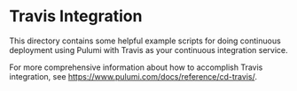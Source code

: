 # Travis Integration

This directory contains some helpful example scripts for doing continuous deployment using Pulumi with Travis as
your continuous integration service.

For more comprehensive information about how to accomplish Travis integration, see
https://www.pulumi.com/docs/reference/cd-travis/.
